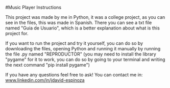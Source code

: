 #Music Player Instructions

This project was made by me in Python, it was a college project, as you can see in the files, this was made in Spanish. There you can see a txt file named "Guia de Usuario", which is a better explanation about what is this project for.

If you want to run the project and try it yourself, you can do so by downloading the files, opening Python and running it manually by running the file .py named "REPRODUCTOR" 
(you may need to install the library "pygame" for it to work, you can do so by going to your terminal and writing the next command "pip install pygame")


If you have any questions feel free to ask!
You can contact me in: www.linkedin.com/in/jdavid-espinoza 
